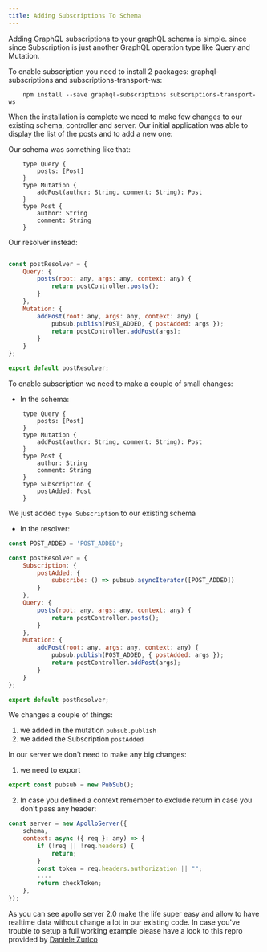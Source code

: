 ```yaml
---
title: Adding Subscriptions To Schema
---
```


Adding GraphQL subscriptions to your graphQL schema is simple. since since Subscription is just another GraphQL operation type like Query and Mutation.

To enable subscription you need to install 2 packages: graphql-subscriptions and subscriptions-transport-ws:

```
    npm install --save graphql-subscriptions subscriptions-transport-ws
```

When the installation is complete we need to make few changes to our existing schema, controller and server.
Our initial application was able to display the list of the posts and to add a new one:

Our schema was something like that:

```
    type Query {
        posts: [Post]
    }
    type Mutation {
        addPost(author: String, comment: String): Post
    }
    type Post {
        author: String
        comment: String
    }
```

Our resolver instead:
```js

const postResolver = {
    Query: {
        posts(root: any, args: any, context: any) {
            return postController.posts();
        }
    },
    Mutation: {
        addPost(root: any, args: any, context: any) {
            pubsub.publish(POST_ADDED, { postAdded: args });
            return postController.addPost(args);
        }
    }
};

export default postResolver;

```

To enable subscription we need to make a couple of small changes:

- In the schema:

```
    type Query {
        posts: [Post]
    }
    type Mutation {
        addPost(author: String, comment: String): Post
    }
    type Post {
        author: String
        comment: String
    }
    type Subscription {
        postAdded: Post
    }
```

We just added `type Subscription` to our existing schema

- In the resolver:
```js
const POST_ADDED = 'POST_ADDED';

const postResolver = {
    Subscription: {
        postAdded: {
            subscribe: () => pubsub.asyncIterator([POST_ADDED])
        }
    },
    Query: {
		posts(root: any, args: any, context: any) {
			return postController.posts();
		}
    },
    Mutation: {
        addPost(root: any, args: any, context: any) {
            pubsub.publish(POST_ADDED, { postAdded: args });
            return postController.addPost(args);
        }
    }
};

export default postResolver;
```
We changes a couple of things:
1. we added in the mutation `pubsub.publish`
2. we added the Subscription `postAdded`

In our server we don't need to make any big changes:
1. we need to export 
```js
export const pubsub = new PubSub();
```
2. In case you defined a context remember to exclude return in case you don't pass any header:

```js
const server = new ApolloServer({
	schema,
	context: async ({ req }: any) => {
		if (!req || !req.headers) {
      		return;
    	}
		const token = req.headers.authorization || "";
		....
		return checkToken;
	},
});
```

As you can see apollo server 2.0 make the life super easy and allow to have realtime data without change a lot in our existing code.
In case you've trouble to setup a full working example please have a look to this repro provided by [Daniele Zurico](https://github.com/daniele-zurico/apollo2-subscriptions-how-to)
